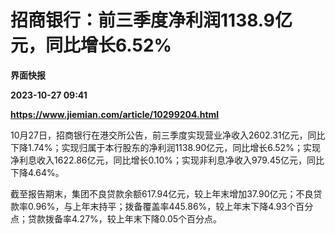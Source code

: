 # 招商银行：前三季度净利润1138.9亿元，同比增长6.52%
**界面快报**

**2023-10-27 09:41**

**https://www.jiemian.com/article/10299204.html**

10月27日，招商银行在港交所公告，前三季度实现营业净收入2602.31亿元，同比下降1.74%；实现归属于本行股东的净利润1138.90亿元，同比增长6.52%；实现净利息收入1622.86亿元，同比增长0.10%；实现非利息净收入979.45亿元，同比下降4.64%。

截至报告期末，集团不良贷款余额617.94亿元，较上年末增加37.90亿元；不良贷款率0.96%，与上年末持平；拨备覆盖率445.86%，较上年末下降4.93个百分点；贷款拨备率4.27%，较上年末下降0.05个百分点。